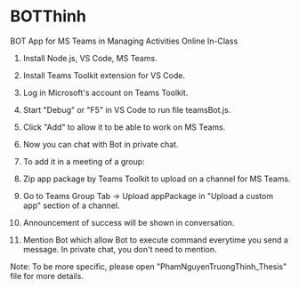 # BOTThinh
BOT App for MS Teams in Managing Activities Online In-Class

1. Install Node.js, VS Code, MS Teams.
2. Install Teams Toolkit extension for VS Code.
3. Log in Microsoft's account on Teams Toolkit. 
4. Start "Debug" or "F5" in VS Code to run file teamsBot.js.
5. Click "Add" to allow it to be able to work on MS Teams.
6. Now you can chat with Bot in private chat.

4. To add it in a meeting of a group:
5. Zip app package by Teams Toolkit to upload on a channel for MS Teams.
6. Go to Teams Group Tab -> Upload appPackage in "Upload a custom app" section of a channel.
7. Announcement of success will be shown in conversation.
8. Mention Bot which allow Bot to execute command everytime you send a message. In private chat, you don't need to mention.

Note: To be more specific, please open "PhamNguyenTruongThinh_Thesis" file for more details.
